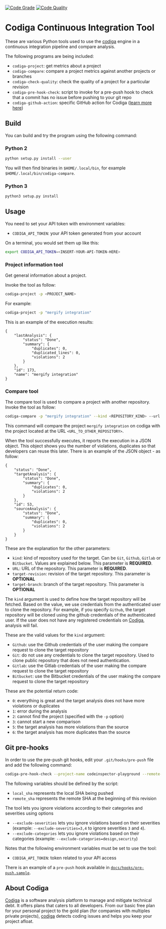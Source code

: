 [![Code Grade](https://www.code-inspector.com/project/29691/status/svg)](https://frontend.code-inspector.com/public/project/29691/clitool/dashboard)
[![Code Quality](https://www.code-inspector.com/project/29691/score/svg)](https://frontend.code-inspector.com/public/project/29691/clitool/dashboard)


# Codiga Continuous Integration Tool

These are various Python tools used to use the [codiga](https://www.codiga.io)
engine in a continuous integration pipeline and compare analysis.

The following programs are being included:

 * `codiga-project`: get metrics about a project
 * `codiga-compare`: compare a project metrics against another projects or branches
 * `codiga-check-quality`: check the quality of a project for a particular revision
 * `codiga-pre-hook-check`: script to invoke for a pre-push hook to check that a commit has no issue before pushing to your git repo
 * `codiga-github-action`: specific GitHub action for Codiga ([learn more here](https://github.com/codiga/github-action))


## Build

You can build and try the program using the following command:


### Python 2

```bash
python setup.py install --user
```

You will then find binaries in `$HOME/.local/bin`, for example `$HOME/.local/bin/codiga-compare`.


### Python 3

```bash
python3 setup.py install
```

## Usage

You need to set your API token with environment variables:

 * `CODIGA_API_TOKEN`: your API token generated from your account

On a terminal, you would set them up like this:
```bash
export CODIGA_API_TOKEN=<INSERT-YOUR-API-TOKEN-HERE>
```

### Project information tool

Get general information about a project.

Invoke the tool as follow:

```bash
codiga-project -p <PROJECT_NAME>
```

For example:

```bash
codiga-project -p "mergify integration"
```

This is an example of the execution results:

```
{
    "lastAnalysis": {
        "status": "Done", 
        "summary": {
            "duplicates": 0, 
            "duplicated_lines": 0, 
            "violations": 2
        }
    }, 
    "id": 173, 
    "name": "mergify integration"
}
```


### Compare tool

The compare tool is used to compare a project with another repository. 
Invoke the tool as follow:

```bash
codiga-compare -p "mergify integration" --kind <REPOSITORY_KIND> --url <URL_TO_OTHER_REPOSITORY> --target-branch=<BRANCH> --target-revision=<REVISION>
```

This command will compare the project `mergify integration` on codiga with the project located
at the URL `<URL_TO_OTHER_REPOSITORY>`.

When the tool successfully executes, it reports the execution in a JSON object.
This object shows you the number of violations, duplicates so that developers can
reuse this later.
There is an example of the JSON object - as follow:

```
{
    "status": "Done", 
    "targetAnalysis": {
        "status": "Done", 
        "summary": {
            "duplicates": 0, 
            "violations": 2
        }
    }, 
    "id": 53, 
    "sourceAnalysis": {
        "status": "Done", 
        "summary": {
            "duplicates": 0, 
            "violations": 2
        }
    }
}
```

These are the explanation for the other parameters:
 * `kind`: kind of repository used for the target. Can be `Git`, `Github`, `Gitlab` or `Bitbucket`. Values are explained below. This parameter is **REQUIRED**.
 * `URL`: URL of the repository. This parameter is **REQUIRED**.
 * `target-revision`: revision of the target repository. This parameter is **OPTIONAL**
 * `target-branch`: branch of the target repository. This parameter is **OPTIONAL**


The `kind` argument is used to define how the target repository will be fetched.
Based on the value, we use credentials from the authenticated user to clone the repository.
For example, if you specify `Github`, the target repository will be cloned using the github credentials
of the authenticated user. If the user does not have any registered credentials on [Codiga](https://www.codiga.io),
analysis will fail.

These are the valid values for the `kind` argument:

 * `Github`: use the Github credentials of the user making the compare request to clone the target repository
 * `Git`: do not use any credentials to clone the target repository. Used to clone public repository that does not need authentication.
 * `Gitlab`: use the Gitlab credentials of the user making the compare request to clone the target repository
 * `Bitbucket`: use the Bitbucket credentials of the user making the compare request to clone the target repository


These are the potential return code:
 * `0`: everything is great and the target analysis does not have more violations or duplicates
 * `1`: error during the analysis
 * `2`: cannot find the project (specified with the `-p` option)
 * `3`: cannot start a new comparison
 * `5`: the target analysis has more violations than the source
 * `6`: the target analysis has more duplicates than the source

## Git pre-hooks

In order to use the pre-push git hooks, edit your `.git/hooks/pre-push` file and add the following command:

```bash
codiga-pre-hook-check --project-name codeinspector-playground --remote-sha $remote_sha --local-sha $local_sha
```

The following variables should be defined by the script:

 * `local_sha` represents the local SHA being pushed
 * `remote_sha` represents the remote SHA at the beginning of this revision

The tool lets you ignore violations according to their categories and severities using options

 * `--exclude-severities` lets you ignore violations based on their severities (example: `--exclude-severities=3,4` to ignore severities `3` and `4`).
 * `--exclude-categories` lets you ignore violations based on their categories (example: `--exclude-categories=design,security`)

Notes that the following environment variables must be set to use the tool:

 * `CODIGA_API_TOKEN`: token related to your API access


There is an example of a `pre-push` hook available in [`docs/hooks/pre-push.sample`](docs/hooks/pre-push.sample).

## About Codiga

[Codiga](https://www.codiga.io) is a software analysis platform to manage and mitigate
technical debt. It offers plans that caters to all developers. From our basic free plan for your personal project
to the gold plan (for companies with multiples private projects), [codiga](https://www.codiga.io) detects coding issues
and helps you keep your project afloat.

